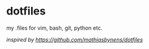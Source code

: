 # dotfiles
my .files for vim, bash, git, python etc.

*inspired by https://github.com/mathiasbynens/dotfiles*
